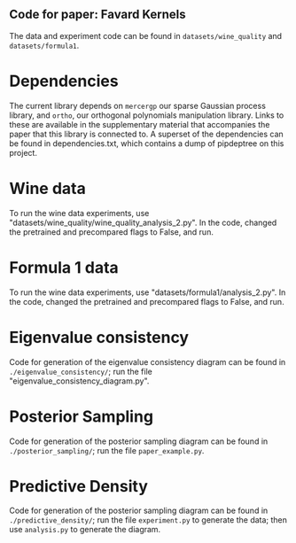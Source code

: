 ## Code for paper: Favard Kernels

The data and experiment code can be found in `datasets/wine_quality` and `datasets/formula1`.

# Dependencies
The current library depends on `mercergp` our sparse Gaussian process library, 
and `ortho`, our orthogonal polynomials manipulation library. Links to these 
are available in the supplementary material that accompanies the paper that 
this library is connected to.
A superset of the dependencies can be found in dependencies.txt, which contains
a dump of pipdeptree on this project.

# Wine data
To run the wine data experiments, use "datasets/wine_quality/wine_quality_analysis_2.py". 
In the code, changed the pretrained and precompared flags to False, and run.

# Formula 1 data
To run the wine data experiments, use "datasets/formula1/analysis_2.py". 
In the code, changed the pretrained and precompared flags to False, and run.

# Eigenvalue consistency
Code for generation of the eigenvalue consistency diagram can be found in 
`./eigenvalue_consistency/`; run the file "eigenvalue_consistency_diagram.py".


# Posterior Sampling
Code for generation of the posterior sampling diagram can be found in 
`./posterior_sampling/`; run the file `paper_example.py`.

# Predictive Density
Code for generation of the posterior sampling diagram can be found in 
`./predictive_density/`; run the file `experiment.py` to generate the data;
then use `analysis.py` to generate the diagram.
